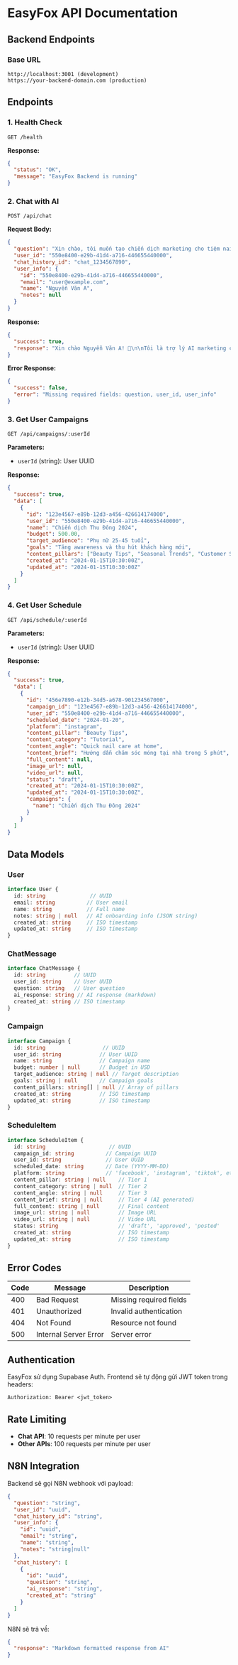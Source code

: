 # EasyFox API Documentation

## Backend Endpoints

### Base URL
```
http://localhost:3001 (development)
https://your-backend-domain.com (production)
```

## Endpoints

### 1. Health Check
```http
GET /health
```

**Response:**
```json
{
  "status": "OK",
  "message": "EasyFox Backend is running"
}
```

### 2. Chat with AI
```http
POST /api/chat
```

**Request Body:**
```json
{
  "question": "Xin chào, tôi muốn tạo chiến dịch marketing cho tiệm nail",
  "user_id": "550e8400-e29b-41d4-a716-446655440000",
  "chat_history_id": "chat_1234567890",
  "user_info": {
    "id": "550e8400-e29b-41d4-a716-446655440000",
    "email": "user@example.com",
    "name": "Nguyễn Văn A",
    "notes": null
  }
}
```

**Response:**
```json
{
  "success": true,
  "response": "Xin chào Nguyễn Văn A! 👋\n\nTôi là trợ lý AI marketing của EasyFox..."
}
```

**Error Response:**
```json
{
  "success": false,
  "error": "Missing required fields: question, user_id, user_info"
}
```

### 3. Get User Campaigns
```http
GET /api/campaigns/:userId
```

**Parameters:**
- `userId` (string): User UUID

**Response:**
```json
{
  "success": true,
  "data": [
    {
      "id": "123e4567-e89b-12d3-a456-426614174000",
      "user_id": "550e8400-e29b-41d4-a716-446655440000",
      "name": "Chiến dịch Thu Đông 2024",
      "budget": 500.00,
      "target_audience": "Phụ nữ 25-45 tuổi",
      "goals": "Tăng awareness và thu hút khách hàng mới",
      "content_pillars": ["Beauty Tips", "Seasonal Trends", "Customer Stories", "Behind the Scenes"],
      "created_at": "2024-01-15T10:30:00Z",
      "updated_at": "2024-01-15T10:30:00Z"
    }
  ]
}
```

### 4. Get User Schedule
```http
GET /api/schedule/:userId
```

**Parameters:**
- `userId` (string): User UUID

**Response:**
```json
{
  "success": true,
  "data": [
    {
      "id": "456e7890-e12b-34d5-a678-901234567000",
      "campaign_id": "123e4567-e89b-12d3-a456-426614174000",
      "user_id": "550e8400-e29b-41d4-a716-446655440000",
      "scheduled_date": "2024-01-20",
      "platform": "instagram",
      "content_pillar": "Beauty Tips",
      "content_category": "Tutorial",
      "content_angle": "Quick nail care at home",
      "content_brief": "Hướng dẫn chăm sóc móng tại nhà trong 5 phút",
      "full_content": null,
      "image_url": null,
      "video_url": null,
      "status": "draft",
      "created_at": "2024-01-15T10:30:00Z",
      "updated_at": "2024-01-15T10:30:00Z",
      "campaigns": {
        "name": "Chiến dịch Thu Đông 2024"
      }
    }
  ]
}
```

## Data Models

### User
```typescript
interface User {
  id: string              // UUID
  email: string          // User email
  name: string           // Full name
  notes: string | null   // AI onboarding info (JSON string)
  created_at: string     // ISO timestamp
  updated_at: string     // ISO timestamp
}
```

### ChatMessage
```typescript
interface ChatMessage {
  id: string         // UUID
  user_id: string    // User UUID
  question: string   // User question
  ai_response: string // AI response (markdown)
  created_at: string // ISO timestamp
}
```

### Campaign
```typescript
interface Campaign {
  id: string                  // UUID
  user_id: string            // User UUID  
  name: string               // Campaign name
  budget: number | null      // Budget in USD
  target_audience: string | null // Target description
  goals: string | null       // Campaign goals
  content_pillars: string[] | null // Array of pillars
  created_at: string         // ISO timestamp
  updated_at: string         // ISO timestamp
}
```

### ScheduleItem
```typescript
interface ScheduleItem {
  id: string                    // UUID
  campaign_id: string          // Campaign UUID
  user_id: string              // User UUID
  scheduled_date: string       // Date (YYYY-MM-DD)
  platform: string             // 'facebook', 'instagram', 'tiktok', etc.
  content_pillar: string | null    // Tier 1
  content_category: string | null  // Tier 2
  content_angle: string | null     // Tier 3
  content_brief: string | null     // Tier 4 (AI generated)
  full_content: string | null      // Final content
  image_url: string | null         // Image URL
  video_url: string | null         // Video URL
  status: string                   // 'draft', 'approved', 'posted'
  created_at: string               // ISO timestamp
  updated_at: string               // ISO timestamp
}
```

## Error Codes

| Code | Message | Description |
|------|---------|-------------|
| 400 | Bad Request | Missing required fields |
| 401 | Unauthorized | Invalid authentication |
| 404 | Not Found | Resource not found |
| 500 | Internal Server Error | Server error |

## Authentication

EasyFox sử dụng Supabase Auth. Frontend sẽ tự động gửi JWT token trong headers:

```http
Authorization: Bearer <jwt_token>
```

## Rate Limiting

- **Chat API**: 10 requests per minute per user
- **Other APIs**: 100 requests per minute per user

## N8N Integration

Backend sẽ gọi N8N webhook với payload:

```json
{
  "question": "string",
  "user_id": "uuid", 
  "chat_history_id": "string",
  "user_info": {
    "id": "uuid",
    "email": "string",
    "name": "string", 
    "notes": "string|null"
  },
  "chat_history": [
    {
      "id": "uuid",
      "question": "string",
      "ai_response": "string",
      "created_at": "string"
    }
  ]
}
```

N8N sẽ trả về:
```json
{
  "response": "Markdown formatted response from AI"
}
```

